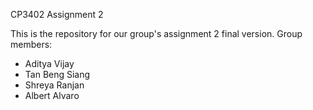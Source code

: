 CP3402 Assignment 2 

This is the repository for our group's assignment 2 final version.
Group members:
* Aditya Vijay
* Tan Beng Siang
* Shreya Ranjan
* Albert Alvaro
